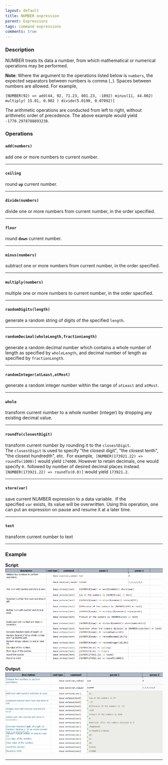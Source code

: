 ```yaml
---
layout: default
title: NUMBER expression
parent: Expressions
tags: command expressions
comments: true
---
```



### Description
NUMBER treats its data a number, from which mathematical or numerical operations may be performed.

**Note**: Where the argument to the operations listed below is `numbers`, the expected separators between numbers
is comma (`,`). Spaces between numbers are allowed. For example,

```text
[NUMBER(92) => add(44, 92, 71.23, 801.23, -1092) minus(11, 44.002) multiply( 15.01, 0.902 ) divide(5.0190, 0.07092)]
```

The arithmetic operations are conducted from left to right, without arithmetic order of precedence. The above 
example would yield `-1770.2978788893238`.


### Operations

#### **`add(numbers)`**
add one or more numbers to current number.

-----

#### **`ceiling`**
round **`up`** current number.

-----

#### **`divide(numbers)`**
divide one or more numbers from current number, in the order specified.

-----

#### **`floor`**
round **`down`** current number.

-----

#### **`minus(numbers)`**
subtract one or more numbers from current number, in the order specified.

-----

#### **`multiply(numbers)`**
multiple one or more numbers to current number, in the order specified.

-----

#### **`randomDigits(length)`** 
generate a random string of digits of the specified `length`.

-----

#### **`randomDecimal(wholeLength,fractionLength)`**
generate a random decimal number which contains a whole number of length as specified by `wholeLength`, and decimal 
number of length as specified by `fractionLength`.

-----

#### **`randomInteger(atLeast,atMost)`**
generate a random integer number within the range of `atLeast` and `atMost`.

-----

#### **`whole`**
transform current number to a whole number (integer) by dropping any existing decimal value.

-----

#### **`roundTo(closestDigit)`**
transform current number by rounding it to the `closestDigit`. The `closestDigit` is used to specify "the closest 
digit", "the closest tenth", "the closest hundredth", etc.  For example,  `[NUMBER(173921.22) => roundTo(1000)]` would 
yield `174000`. However to retain decimals, one would specify `0.` followed by number of desired decimal places instead. 
`[NUMBER(173921.22) => roundTo(0.0)]` would yield `173921.2`. 

-----

#### **`store(var)`**
save current NUMBER expression to a data variable.  If the specified `var` exists, its value will be overwritten. 
Using this operation, one can put an expression on pause and resume it at a later time.

-----

#### **`text`**
transform current number to text

-----

### Example
**Script**:<br/>
![script](image/NUMBERexpression_01.png)

**Output**:<br/>
![output](image/NUMBERexpression_02.png)

-----

<script>jQuery(document).ready(function () { newOperationSelect(); });</script>

